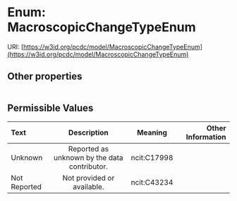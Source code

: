 
# Enum: MacroscopicChangeTypeEnum




URI: [https://w3id.org/pcdc/model/MacroscopicChangeTypeEnum](https://w3id.org/pcdc/model/MacroscopicChangeTypeEnum)


## Other properties

|  |  |  |
| --- | --- | --- |

## Permissible Values

| Text | Description | Meaning | Other Information |
| :--- | :---: | :---: | ---: |
| Unknown | Reported as unknown by the data contributor. | ncit:C17998 |  |
| Not Reported | Not provided or available. | ncit:C43234 |  |

